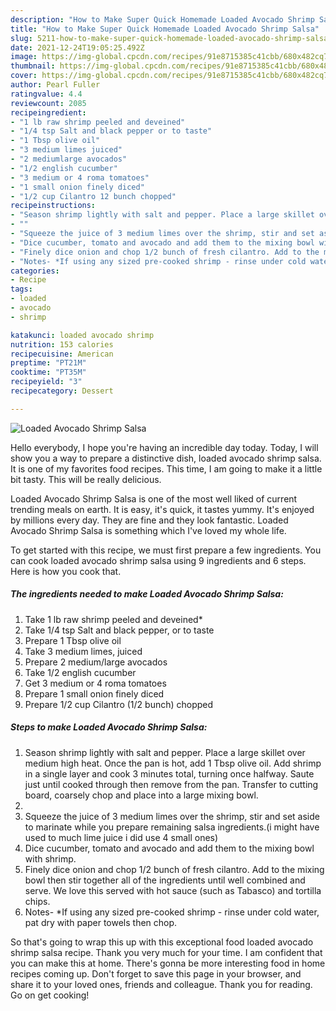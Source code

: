 ```yaml
---
description: "How to Make Super Quick Homemade Loaded Avocado Shrimp Salsa"
title: "How to Make Super Quick Homemade Loaded Avocado Shrimp Salsa"
slug: 5211-how-to-make-super-quick-homemade-loaded-avocado-shrimp-salsa
date: 2021-12-24T19:05:25.492Z
image: https://img-global.cpcdn.com/recipes/91e8715385c41cbb/680x482cq70/loaded-avocado-shrimp-salsa-recipe-main-photo.jpg
thumbnail: https://img-global.cpcdn.com/recipes/91e8715385c41cbb/680x482cq70/loaded-avocado-shrimp-salsa-recipe-main-photo.jpg
cover: https://img-global.cpcdn.com/recipes/91e8715385c41cbb/680x482cq70/loaded-avocado-shrimp-salsa-recipe-main-photo.jpg
author: Pearl Fuller
ratingvalue: 4.4
reviewcount: 2085
recipeingredient:
- "1 lb raw shrimp peeled and deveined"
- "1/4 tsp Salt and black pepper or to taste"
- "1 Tbsp olive oil"
- "3 medium limes juiced"
- "2 mediumlarge avocados"
- "1/2 english cucumber"
- "3 medium or 4 roma tomatoes"
- "1 small onion finely diced"
- "1/2 cup Cilantro 12 bunch chopped"
recipeinstructions:
- "Season shrimp lightly with salt and pepper. Place a large skillet over medium high heat. Once the pan is hot, add 1 Tbsp olive oil. Add shrimp in a single layer and cook 3 minutes total, turning once halfway. Saute just until cooked through then remove from the pan. Transfer to cutting board, coarsely chop and place into a large mixing bowl."
- ""
- "Squeeze the juice of 3 medium limes over the shrimp, stir and set aside to marinate while you prepare remaining salsa ingredients.(i might have used to much lime juice i did use 4 small ones)"
- "Dice cucumber, tomato and avocado and add them to the mixing bowl with shrimp."
- "Finely dice onion and chop 1/2 bunch of fresh cilantro. Add to the mixing bowl then stir together all of the ingredients until well combined and serve. We love this served with hot sauce (such as Tabasco) and tortilla chips."
- "Notes- *If using any sized pre-cooked shrimp - rinse under cold water, pat dry with paper towels then chop."
categories:
- Recipe
tags:
- loaded
- avocado
- shrimp

katakunci: loaded avocado shrimp 
nutrition: 153 calories
recipecuisine: American
preptime: "PT21M"
cooktime: "PT35M"
recipeyield: "3"
recipecategory: Dessert

---
```



![Loaded Avocado Shrimp Salsa](https://img-global.cpcdn.com/recipes/91e8715385c41cbb/680x482cq70/loaded-avocado-shrimp-salsa-recipe-main-photo.jpg)

Hello everybody, I hope you're having an incredible day today. Today, I will show you a way to prepare a distinctive dish, loaded avocado shrimp salsa. It is one of my favorites food recipes. This time, I am going to make it a little bit tasty. This will be really delicious.



Loaded Avocado Shrimp Salsa is one of the most well liked of current trending meals on earth. It is easy, it's quick, it tastes yummy. It's enjoyed by millions every day. They are fine and they look fantastic. Loaded Avocado Shrimp Salsa is something which I've loved my whole life.


To get started with this recipe, we must first prepare a few ingredients. You can cook loaded avocado shrimp salsa using 9 ingredients and 6 steps. Here is how you cook that.

<!--inarticleads1-->

##### The ingredients needed to make Loaded Avocado Shrimp Salsa:

1. Take 1 lb raw shrimp peeled and deveined*
1. Take 1/4 tsp Salt and black pepper, or to taste
1. Prepare 1 Tbsp olive oil
1. Take 3 medium limes, juiced
1. Prepare 2 medium/large avocados
1. Take 1/2 english cucumber
1. Get 3 medium or 4 roma tomatoes
1. Prepare 1 small onion finely diced
1. Prepare 1/2 cup Cilantro (1/2 bunch) chopped




<!--inarticleads2-->

##### Steps to make Loaded Avocado Shrimp Salsa:

1. Season shrimp lightly with salt and pepper. Place a large skillet over medium high heat. Once the pan is hot, add 1 Tbsp olive oil. Add shrimp in a single layer and cook 3 minutes total, turning once halfway. Saute just until cooked through then remove from the pan. Transfer to cutting board, coarsely chop and place into a large mixing bowl.
1. 
1. Squeeze the juice of 3 medium limes over the shrimp, stir and set aside to marinate while you prepare remaining salsa ingredients.(i might have used to much lime juice i did use 4 small ones)
1. Dice cucumber, tomato and avocado and add them to the mixing bowl with shrimp.
1. Finely dice onion and chop 1/2 bunch of fresh cilantro. Add to the mixing bowl then stir together all of the ingredients until well combined and serve. We love this served with hot sauce (such as Tabasco) and tortilla chips.
1. Notes- *If using any sized pre-cooked shrimp - rinse under cold water, pat dry with paper towels then chop.




So that's going to wrap this up with this exceptional food loaded avocado shrimp salsa recipe. Thank you very much for your time. I am confident that you can make this at home. There's gonna be more interesting food in home recipes coming up. Don't forget to save this page in your browser, and share it to your loved ones, friends and colleague. Thank you for reading. Go on get cooking!
